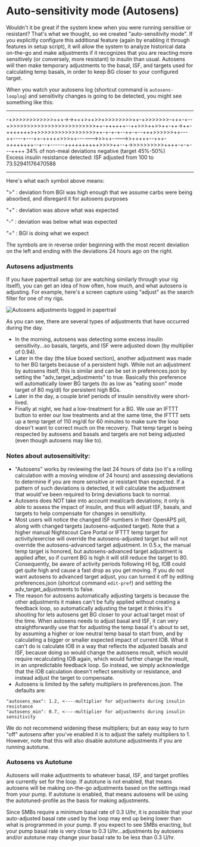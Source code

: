 # Auto-sensitivity mode (Autosens)


Wouldn't it be great if the system knew when you were running sensitive or resistant? That's what we thought, so we created "auto-sensitivity mode". If you explicitly configure this additional feature (again by enabling it through features in setup script), it will allow the system to analyze historical data on-the-go and make adjustments if it recognizes that you are reacting more sensitively (or conversely, more resistant) to insulin than usual. Autosens will then make temporary adjustments to the basal, ISF, and targets used for calculating temp basals, in order to keep BG closer to your configured target.

When you watch your autosens log (shortcut command is `autosens-looplog`) and sensitivity changes is going to be detected, you might see something like this:
******************
-+>>>>>>>>>>>>+++->->+++>++>>+>>>>>>>>++-+>>>>>>>-+++-+--+>>>>>>>>>>>>>>>>>>>>>>>>>++-++++++--++>>>++>>++-++->++-+++++++>+>>>>>>>>>>>>>>>>>++-+-+-+--++-+--+++>>>>>>++---++----+---++-+++++>>>++------>>>++---->>+++++--+++-++++++++--+--+------++++++++++>>>>++--+->>>>>>>>>>++++-+-+---++++ 34% of non-meal deviations negative (target 45%-50%)\
Excess insulin resistance detected: ISF adjusted from 100 to 73.52941176470588
******************
Here's what each symbol above means:

 ">" : deviation from BGI was high enough that we assume carbs were being absorbed, and disregard it for autosens purposes

 "+" : deviation was above what was expected

 "-" : deviation was below what was expected

 "=" : BGI is doing what we expect

The symbols are in reverse order beginning with the most recent deviation on the left and ending with the deviations 24 hours ago on the right.

### Autosens adjustments

If you have papertrail setup (or are watching similarly through your rig itself), you can get an idea of how often, how much, and what autosens is adjusting.  For example, here's a screen capture using "adjust" as the search filter for one of my rigs.

![Autosens adjustments logged in papertrail](../Images/customize-iterate/autosens-adjust.png)

As you can see, there are several types of adjustments that have occurred during the day.  
* In the morning, autosens was detecting some excess insulin sensitivity...so basals, targets, and ISF were adjusted down (by multiplier of 0.94).  
* Later in the day (the blue boxed section), another adjustment was made to her BG targets because of a persistent high.  While not an adjustment by autosens itself, this is similar and can be set in preferences.json by setting the "adv_target_adjustments" to true.  Basically this preference will automatically lower BG targets (to as low as "eating soon" mode target of 80 mg/dl) for persistent high BGs.  
* Later in the day, a couple brief periods of insulin sensitivity were short-lived.
* Finally at night, we had a low-treatment for a BG.  We use an IFTTT button to enter our low treatments and at the same time, the IFTTT sets up a temp target of 110 mg/dl for 60 minutes to make sure the loop doesn't want to correct much on the recovery.  That temp target is being respected by autosens and basals and targets are not being adjusted (even though autosens may like to).  

### Notes about autosensitivity:

* "Autosens" works by reviewing the last 24 hours of data (so it's a rolling calculation with a moving window of 24 hours) and assessing deviations to determine if you are more sensitive or resistant than expected. If a pattern of such deviations is detected, it will calculate the adjustment that would've been required to bring deviations back to normal.
* Autosens does NOT take into account meal/carb deviations; it only is able to assess the impact of insulin, and thus will adjust ISF, basals, and targets to help compensate for changes in sensitivity. 
* Most users will notice the changed ISF numbers in their OpenAPS pill, along with changed targets (autosens-adjusted target). Note that a higher manual Nightscout Care Portal or IFTTT temp target for activity/exercise will override the autosens-adjusted target but will not override the autosens-advanced target adjustment. In 0.5.x, the manual temp target is honored, but autosens-advanced target adjustment is applied after, so if current BG is high it will still reduce the target to 80. Consequently, be aware of activity periods following HI bg, IOB could get quite high and cause a fast drop as you get moving. If you do not want autosens to advanced target adjust, you can turned it off by editing preferences.json (shortcut command `edit-pref`) and setting the adv_target_adjustments to false.
* The reason for autosens automatically adjusting targets is because the other adjustments it makes can't be fully applied without creating a feedback loop, so automatically adjusting the target it thinks it's shooting for lets autosens get BG closer to your actual target most of the time. When autosens needs to adjust basal and ISF, it can very straightforwardly use that for adjusting the temp basal it's about to set, by assuming a higher or low neutral temp basal to start from, and by calculating a bigger or smaller expected impact of current IOB.  What it can't do is calculate IOB in a way that reflects the adjusted basals and ISF, because doing so would change the autosens result, which would require recalculating IOB again, which would further change the result, in an unpredictable feedback loop. So instead, we simply acknowledge that the IOB calculation doesn't reflect sensitivity or resistance, and instead adjust the target to compensate. 
* Autosens is limited by the safety multipliers in preferences.json. The defaults are:
```
"autosens_max": 1.2, <----multiplier for adjustments during insulin resistance
"autosens_min": 0.7, <----multiplier for adjustments during insulin sensitivity
```
We do not recommend widening these multipliers; but an easy way to turn "off" autosens after you've enabled it is to adjust the safety multipliers to 1. However, note that this will also disable autotune adjustments if you are running autotune. 

### Autosens vs Autotune

Autosens will make adjustments to whatever basal, ISF, and target profiles are currently set for the loop.  If autotune is not enabled, that means autosens will be making on-the-go adjustments based on the settings read from your pump.  If autotune is enabled, that means autosens will be using the autotuned-profile as the basis for making adjustments.

Since SMBs require a minimum basal rate of 0.3 U/hr, it is possible that your auto-adjusted basal rate used by the loop may end up being lower than what is programmed in your pump.  If you expect to see SMBs enacting, but your pump basal rate is very close to 0.3 U/hr...adjustments by autosens and/or autotune may change your basal rate to be less than 0.3 U/hr.
